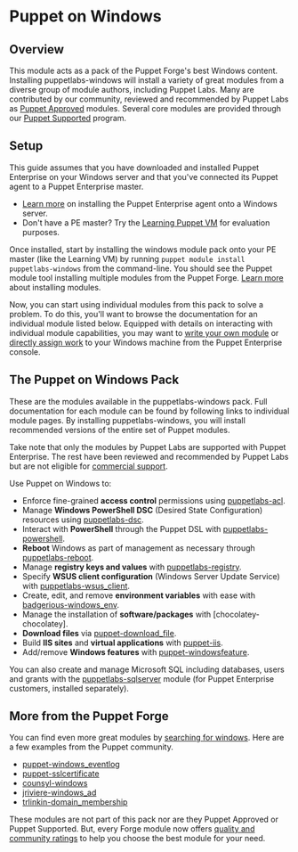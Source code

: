# Puppet on Windows

[commercial support]: http://puppetlabs.com/services/customer-support

[searching for windows]: https://forge.puppetlabs.com/modules?utf-8=✓&sort=rank&q=windows

[puppetlabs-acl]: https://forge.puppetlabs.com/puppetlabs/acl
[puppetlabs-dsc]: https://forge.puppetlabs.com/puppetlabs/dsc
[puppetlabs-powershell]: https://forge.puppetlabs.com/puppetlabs/powershell
[puppetlabs-reboot]: https://forge.puppetlabs.com/puppetlabs/reboot
[puppetlabs-registry]: https://forge.puppetlabs.com/puppetlabs/registry
[puppetlabs-sqlserver]: https://forge.puppetlabs.com/puppetlabs/sqlserver
[puppetlabs-wsus_client]: https://forge.puppetlabs.com/puppetlabs/wsus_client

[puppet-download_file]: https://forge.puppetlabs.com/puppet/download_file
[puppet-iis]: https://forge.puppetlabs.com/puppet/iis
[puppet-windowsfeature]: https://forge.puppetlabs.com/puppet/windowsfeature
[badgerious-windows_env]: https://forge.puppetlabs.com/badgerious/windows_env
[puppetlabs-chocolatey]: https://forge.puppetlabs.com/puppetlabs/chocolatey

[puppet-windows_eventlog]: https://forge.puppetlabs.com/puppet/windows_eventlog
[puppet-sslcertificate]: https://forge.puppetlabs.com/puppet/sslcertificate
[counsyl-windows]: https://forge.puppetlabs.com/counsyl/windows
[jriviere-windows_ad]: https://forge.puppetlabs.com/jriviere/windows_ad
[trlinkin-domain_membership]: https://forge.puppetlabs.com/trlinkin/domain_membership

## Overview

This module acts as a pack of the Puppet Forge's best Windows content. Installing puppetlabs-windows will install a variety of great modules from a diverse group of module authors, including Puppet Labs. Many are contributed by our community, reviewed and recommended by Puppet Labs as [Puppet Approved](https://forge.puppetlabs.com/approved) modules. Several core modules are provided through our [Puppet Supported](https://forge.puppetlabs.com/supported) program.

## Setup

This guide assumes that you have downloaded and installed Puppet Enterprise on your Windows server and that you've connected its Puppet agent to a Puppet Enterprise master.
- [Learn more](https://docs.puppetlabs.com/pe/latest/install_windows.html) on installing the Puppet Enterprise agent onto a Windows server.
- Don't have a PE master? Try the [Learning Puppet VM](https://docs.puppetlabs.com/learning/introduction.html#get-the-free-vm) for evaluation purposes.

Once installed, start by installing the windows module pack onto your PE master (like the Learning VM) by running `puppet module install puppetlabs-windows` from the command-line. You should see the Puppet module tool installing multiple modules from the Puppet Forge. [Learn more](https://docs.puppetlabs.com/puppet/latest/reference/modules_installing.html#installing-from-the-puppet-forge) about installing modules.

Now, you can start using individual modules from this pack to solve a problem. To do this, you'll want to browse the documentation for an individual module listed below. Equipped with details on interacting with individual module capabilities, you may want to [write your own module](https://docs.puppetlabs.com/pe/latest/quick_writing_windows.html) or [directly assign work](https://docs.puppetlabs.com/pe/latest/console_classes_groups.html) to your Windows machine from the Puppet Enterprise console.

## The Puppet on Windows Pack

These are the modules available in the puppetlabs-windows pack. Full documentation for each module can be found by following links to individual module pages. By installing puppetlabs-windows, you will install recommended versions of the entire set of Puppet modules.

Take note that only the modules by Puppet Labs are supported with Puppet Enterprise. The rest have been reviewed and recommended by Puppet Labs but are not eligible for [commercial support].

Use Puppet on Windows to:

- Enforce fine-grained **access control** permissions using [puppetlabs-acl].
- Manage **Windows PowerShell DSC** (Desired State Configuration) resources using [puppetlabs-dsc].
- Interact with **PowerShell** through the Puppet DSL with [puppetlabs-powershell].
- **Reboot** Windows as part of management as necessary through [puppetlabs-reboot].
- Manage **registry keys and values** with [puppetlabs-registry].
- Specify **WSUS client configuration** (Windows Server Update Service) with [puppetlabs-wsus_client].
- Create, edit, and remove **environment variables** with ease with [badgerious-windows_env].
- Manage the installation of **software/packages** with [chocolatey-chocolatey].
- **Download files** via [puppet-download_file].
- Build **IIS sites** and **virtual applications** with [puppet-iis].
- Add/remove **Windows features** with [puppet-windowsfeature].


You can also create and manage Microsoft SQL including databases, users and grants with the [puppetlabs-sqlserver] module (for Puppet Enterprise customers, installed separately).

## More from the Puppet Forge

You can find even more great modules by [searching for windows]. Here are a few examples from the Puppet community.

- [puppet-windows_eventlog]
- [puppet-sslcertificate]
- [counsyl-windows]
- [jriviere-windows_ad]
- [trlinkin-domain_membership]

These modules are not part of this pack nor are they Puppet Approved or Puppet Supported.
But, every Forge module now offers [quality and community ratings](http://puppetlabs.com/blog/new-ratings-puppet-forge-modules) to help you choose the best module for your need.
